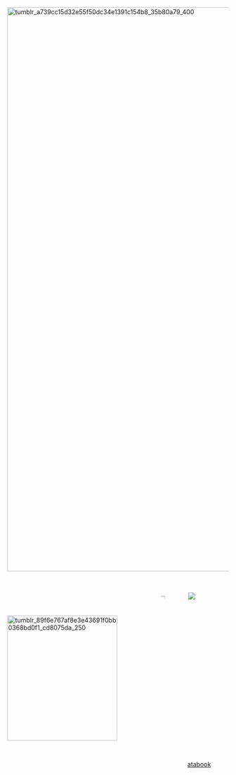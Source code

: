 <img width="1280" height="1280" alt="tumblr_a739cc15d32e55f50dc34e1391c154b8_35b80a79_400" src="https://github.com/user-attachments/assets/2702cec9-85c1-458d-aa1b-731b2ee83bed" />

⠀⠀⠀

⠀⠀⠀⠀⠀⠀⠀⠀⠀⠀⠀⠀⠀⠀⠀⠀⠀⠀⠀⠀⠀⠀⠀⠀⠀⠀⠀⠀⠀⠀⠀⠀⠀⠀𓍼⠀⠀⠀⠀⠀![](https://komarev.com/ghpvc/?username=your-github-username&color=ffc0cb)


⠀⠀⠀⠀⠀⠀⠀⠀⠀⠀⠀⠀⠀⠀⠀⠀⠀⠀⠀⠀⠀⠀⠀⠀⠀⠀⠀⠀⠀⠀⠀<img width="250" height="284" alt="tumblr_89f6e767af8e3e43691f0bb0368bd0f1_cd8075da_250" src="https://github.com/user-attachments/assets/e584241d-6e01-48a5-bb03-7ccb83db7d10" />

⠀⠀⠀




⠀⠀⠀⠀⠀⠀⠀⠀⠀⠀⠀⠀⠀⠀⠀⠀⠀⠀⠀⠀⠀⠀⠀⠀⠀⠀⠀⠀⠀⠀⠀⠀⠀⠀⠀⠀⠀⠀⠀⠀[atabook](https://lucentmaiden.atabook.org)
